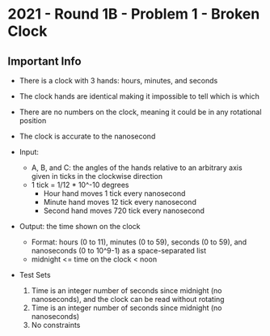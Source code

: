 # 2021 - Round 1B - Problem 1 - Broken Clock
## Important Info
- There is a clock with 3 hands: hours, minutes, and seconds
- The clock hands are identical making it impossible to tell which is which
- There are no numbers on the clock, meaning it could be in any rotational position
- The clock is accurate to the nanosecond  


- Input:
    - A, B, and C: the angles of the hands relative to an arbitrary axis given in ticks in the clockwise direction
    - 1 tick = 1/12 * 10^-10 degrees
        - Hour hand moves 1 tick every nanosecond
        - Minute hand moves 12 tick every nanosecond
        - Second hand moves 720 tick every nanosecond
- Output: the time shown on the clock
    - Format: hours (0 to 11), minutes (0 to 59), seconds (0 to 59), and nanoseconds (0 to 10^9-1) as a space-separated list
    - midnight <= time on the clock < noon
- Test Sets
    1. Time is an integer number of seconds since midnight (no nanoseconds), and the clock can be read without rotating
    2. Time is an integer number of seconds since midnight (no nanoseconds)
    3. No constraints
